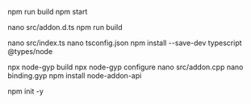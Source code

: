 npm run build
npm start

nano src/addon.d.ts
npm run build

nano src/index.ts
nano tsconfig.json
npm install --save-dev typescript @types/node

npx node-gyp build
npx node-gyp configure
nano src/addon.cpp
nano binding.gyp
npm install node-addon-api

npm init -y
